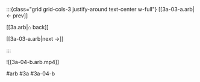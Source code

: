 :::{class="grid grid-cols-3 justify-around text-center w-full"}
[[3a-03-a.arb|← prev]]

[[3a.arb|⌂ back]]

[[3a-03-a.arb|next →]]

:::

![[3a-04-b.arb.mp4]]

#arb #3a #3a-04-b

